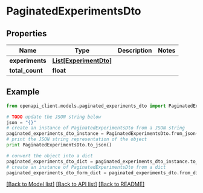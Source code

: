 # PaginatedExperimentsDto


## Properties

Name | Type | Description | Notes
------------ | ------------- | ------------- | -------------
**experiments** | [**List[ExperimentDto]**](ExperimentDto.md) |  | 
**total_count** | **float** |  | 

## Example

```python
from openapi_client.models.paginated_experiments_dto import PaginatedExperimentsDto

# TODO update the JSON string below
json = "{}"
# create an instance of PaginatedExperimentsDto from a JSON string
paginated_experiments_dto_instance = PaginatedExperimentsDto.from_json(json)
# print the JSON string representation of the object
print PaginatedExperimentsDto.to_json()

# convert the object into a dict
paginated_experiments_dto_dict = paginated_experiments_dto_instance.to_dict()
# create an instance of PaginatedExperimentsDto from a dict
paginated_experiments_dto_form_dict = paginated_experiments_dto.from_dict(paginated_experiments_dto_dict)
```
[[Back to Model list]](../README.md#documentation-for-models) [[Back to API list]](../README.md#documentation-for-api-endpoints) [[Back to README]](../README.md)


